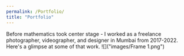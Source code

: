 ```yaml
---
permalink: /Portfolio/
title: "Portfolio"
---
```

Before mathematics took center stage - I worked as a freelance photographer, videographer, and designer in Mumbai from 2017-2022. Here's a glimpse at some of that work.
![]("images/Frame 1.png")

